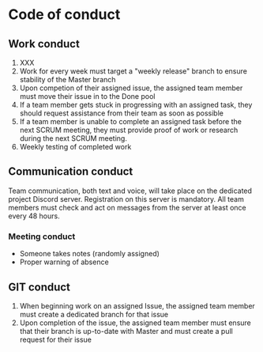 # Code of conduct

## Work conduct

1. XXX
2. Work for every week must target a "weekly release" branch to ensure stability of the Master branch
2. Upon competion of their assigned issue, the assigned team member must move their issue in to the Done pool
2. If a team member gets stuck in progressing with an assigned task, they should request assistance from their team as soon as possible
3. If a team member is unable to complete an assigned task before the next SCRUM meeting, they must provide proof of work or research during the next SCRUM meeting.
3. Weekly testing of completed work

## Communication conduct

Team communication, both text and voice, will take place on the dedicated project Discord server. Registration on this server is mandatory. All team members must check and act on messages from the server at least once every 48 hours. 

### Meeting conduct

- Someone takes notes (randomly assigned)
- Proper warning of absence

## GIT conduct

 1. When beginning work on an assigned Issue, the assigned team member must create a dedicated branch for that issue
 2. Upon completion of the issue, the assigned team member must ensure that their branch is up-to-date with Master and must create a pull request for their issue